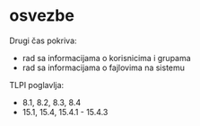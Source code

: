 # osvezbe
Drugi čas pokriva:

- rad sa informacijama o korisnicima i grupama
- rad sa informacijama o fajlovima na sistemu

TLPI poglavlja:

- 8.1, 8.2, 8.3, 8.4
- 15.1, 15.4, 15.4.1 - 15.4.3